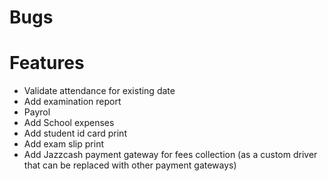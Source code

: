 # Bugs

# Features

- Validate attendance for existing date
- Add examination report
- Payrol
- Add School expenses
- Add student id card print
- Add exam slip print
- Add Jazzcash payment gateway for fees collection (as a custom driver that can be replaced with other payment gateways)
